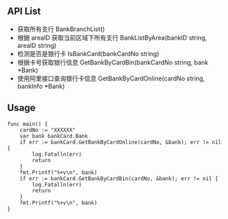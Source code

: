 


## API List

- 获取所有支行 BankBranchList()
- 根据 areaID 获取当前区域下所有支行 BankListByArea(bankID string, areaID string)
- 检测是否是银行卡 IsBankCard(bankCardNo string)
- 根据卡号获取银行信息 GetBankByCardBin(bankCardNo string, bank *Bank)
- 使用阿里接口查询银行卡信息 GetBankByCardOnline(cardNo string, bankInfo *Bank)


## Usage
```golang
func main() {
    cardNo := "XXXXXX"
	var bank bankCard.Bank
	if err := bankCard.GetBankByCardOnline(cardNo, &bank); err != nil {
		log.Fatalln(err)
		return
	}
	fmt.Printf("%+v\n", bank)
	if err := bankCard.GetBankByCardBin(cardNo, &bank); err != nil {
		log.Fatalln(err)
		return
	}
	fmt.Printf("%+v\n", bank)
}

```

